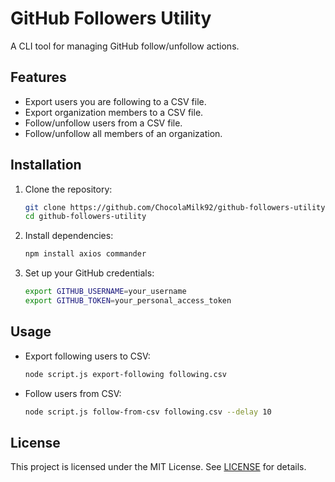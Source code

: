 # GitHub Followers Utility

A CLI tool for managing GitHub follow/unfollow actions.

## Features

- Export users you are following to a CSV file.
- Export organization members to a CSV file.
- Follow/unfollow users from a CSV file.
- Follow/unfollow all members of an organization.

## Installation

1. Clone the repository:

   ```bash
   git clone https://github.com/ChocolaMilk92/github-followers-utility.git
   cd github-followers-utility

2. Install dependencies:

   ```bash
   npm install axios commander
   ```

3. Set up your GitHub credentials:

   ```bash
   export GITHUB_USERNAME=your_username
   export GITHUB_TOKEN=your_personal_access_token
   ```

## Usage

- Export following users to CSV:

  ```bash
  node script.js export-following following.csv
  ```

- Follow users from CSV:

  ```bash
  node script.js follow-from-csv following.csv --delay 10
  ```

## License

This project is licensed under the MIT License. See [LICENSE](LICENSE) for details.
